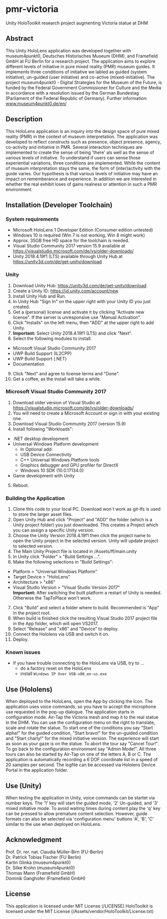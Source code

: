 # pmr-victoria
Unity HoloToolkit research project augmenting Victoria statue at DHM

## Abstract
This Unity HoloLens application was developed together with museum4punkt0, Deutsches Historisches Museum (DHM), and Framefield GmbH at FU Berlin for a research project. The application aims to explore different levels of initiative in pure mixed reality (PMR) museum guides. It implements three conditions of initiative we labled as guided (system initiative), un-guided (user initiative) and co-active (mixed-initiative).
The project museum4punkt0 - Digital Strategies for the Museum of the Future, is funded by the Federal Government Commissioner for Culture and the Media in accordance with a resolution issued by the German Bundestag (Parliament of the Federal Republic of Germany). Further information: www.museum4punkt0.de/en/  

## Description
This HoloLens application is an inquiry into the design space of pure mixed reality (PMR) in the context of museum interpretation. The application was developed to reflect constructs such as presence, object presence, agency, co-activity and initiative in PMR. Several interaction techniques are implemented to create the sense of being 'there' als well as the sense of various levels of initiative. To understand if users can sense those experiential variations, three conditions are implemented. While the content of museum interpretation stays the same, the form of (inter)activity with the guide varies. Our hypothesis is that various levels of initiative may have an impact on rememberance and experience. In addition we are interested in whether the real exhibit loses of gains realness or attention in such a PMR environment.  

## Installation (Developer Toolchain)

### System requirements
- Microsoft HoloLens 1 Developer Edition (Consumer edition untested)
- Windows 10 is required (Win 7 is not working, Win 8 might work)
- Approx. 35GB free HD space for the toolchain is needed.
- Visual Studio Community 2017 version 15.9 available at https://visualstudio.microsoft.com/de/vs/older-downloads/
- Unity 2018.4.19f1 (LTS) available through Unity Hub at https://unity3d.com/de/get-unity/download

### Unity
1. Download Unity Hub: https://unity3d.com/de/get-unity/download
2. Create a Unity ID: https://id.unity.com/account/new
3. Install Unity Hub and Run.
4. In Unity Hub "Sign In" on the upper right with your Unity ID you just created.
5. Get a (personal) license and activate it by clicking "Activate new license". If the server is unresponsive use "Manual Activation".
6. Click "Installs" on the left menu, then "ADD" at the upper right to add Unity.
7. <b>Important:</b> Select Unity 2018.4.19f1 (LTS) and click "Next".
8. Select the following modules to install:
  - Microsoft Visual Studio Community 2017
  - UWP Build Support (IL2CPP)
  - UWP Build Support (.NET)
  - Documentation
 9. Click "Next" and agree to license terms and "Done".
 10. Get a coffee, as the install will take a while.

### Microsoft Visual Studio Community 2017
1. Download older version of Visual Studio at: https://visualstudio.microsoft.com/de/vs/older-downloads/
2. You will need to create a Microsoft Account or sign in with your existing one.
3. Download Visual Studio Community 2017 (version 15.9)
4. Install following "Workloads":
  - .NET desktop development
  - Universal Windows Platform development
    - In Optional add: 
    - USB Device Connectivity
    - C++ Universal Windows Platform tools
    - Graphics debugger and GPU profiler for DirectX
    - Windows 10 SDK (10.0.17134.0)
  - Game development with Unity
5. Reboot.

### Building the Application
1. Clone this code to your local PC. Download won´t work as git-lfs is used to store the larger asset files.
2. Open Unity Hub and click "Project" and "ADD" the folder (which is a Unity project folder) you just downloaded. This creates a Project which you can assign a specific Unity version.
3. Choose the Unity Version 2018.4.19f1 then click the project name to open the Unity project in the selected version. Unity will update project to selected version.
4. The Main Unity Project file is located in /Assets/ff/main.unity
5. In Unity click "Folder" > "Build Settings ...".
6. Make the following selections in "Build Settings":
  - Platform > "Universal Windows Platform"
  - Target Device > "HoloLens"
  - Architecture > "x86"
  - Visual Studio Version > "Visual Studio Version 2017"<br>
  <b>Important:</b> After switching the built platform a restart of Unity is needed. Otherwise the TapToPlace won't work.
7. Click "Build" and select a folder where to build. Recommended is "App" in the project root.
8. When build is finished click the resulting Visual Studio 2017 project file in the App folder, which will open VS2017.
9. Select "Release" and "x86" and "Device" to deploy.
10. Connect the Hololens via USB and switch it on.
11. Deploy.

### Known issues
- If you have trouble connecting to the HoloLens via USB, try to ...
  - do a factory reset on the HoloLens
  - install `Windows IP Over USB-x86_en-us.exe`

## Use (Hololens)
When deployed to the HoloLens, open the App by clicking the Icon. The application uses voice commands, so you have to accept the microphone use requested in the pop-up dialogue. The application starts in configuration mode. Air-Tap the Victoria mesh and map it to the real statue in the DHM. You can use the configuration menu on the right to translate, scale and rotate the statue. To start one of the conditions you say "Start alpha!" for the guided condition, "Start bravo!" for the un-guided condition and "Start charly!" for the mixed initiative version. The experience will start as soon as your gaze is on the statue. To abort the tour say "Cancel Tour!". To go back to the configuration environment say "Admin Mode!". All three tours can also be started by Air-Tap on one of the letters A, B or C.
The application is automatically recording a 6 DOF coordinate list in a speed of 20 samples per second. The logfile can be accessed via Hololens Device Portal in the application folder.

## Use (Unity)
When testing the application in Unity, voice commands can be startet via number keys. The '1' key will start the guided mode, '2' Un-guided, and '3' mixed initiative mode. To avoid waiting times during content play the 'q' key can be pressed to allow premature content selection. However, guide formats can also be selected via 'configuration menu' buttons 'A', 'B', 'C' similar to the use when deployed on HoloLens.

## Acknowledgment
Prof. Dr. rer. nat. Claudia Müller-Birn (FU-Berlin)<br>
Dr. Patrick Tobias Fischer (FU Berlin)<br>
Kartin Glinka (museum4punkt0)<br>
Dr. Silke Krohn (museum4punkt0)<br>
Thomas Mann (Framefield GmbH)<br>
Dominik Ganghofer (Framefield GmbH)<br>

## License
This application is licensed under MIT License (/LICENSE)
HoloToolkit is licensed under the MIT License (/Assets/vendor/HoloToolkit/License.txt)
